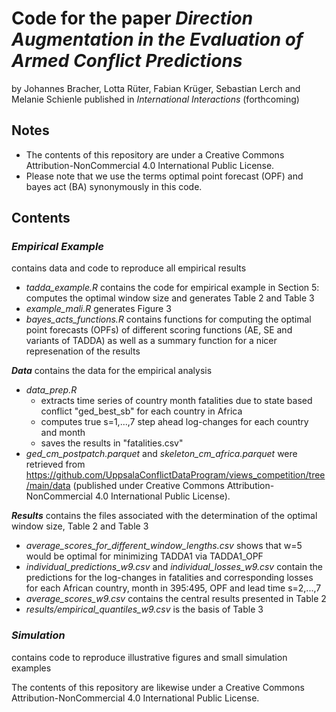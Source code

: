 # Code for the paper _Direction Augmentation in the Evaluation of Armed Conflict Predictions_

by Johannes Bracher, Lotta Rüter, Fabian Krüger, Sebastian Lerch and Melanie Schienle published in _International Interactions_ (forthcoming)

## Notes

+ The contents of this repository are under a Creative Commons Attribution-NonCommercial 4.0 International Public License.
+ Please note that we use the terms optimal point forecast (OPF) and bayes act (BA) synonymously in this code.

## Contents

### **_Empirical Example_**
contains data and code to reproduce all empirical results
+ _tadda_example.R_ contains the code for empirical example in Section 5: computes the optimal window size and generates Table 2 and Table 3
+ _example_mali.R_ generates Figure 3
+ _bayes_acts_functions.R_ contains functions for computing the optimal point forecasts (OPFs) of different scoring functions (AE, SE and variants of TADDA) as well as a summary function for a nicer represenation of the results

**_Data_**
contains the data for the empirical analysis
+ _data_prep.R_
  * extracts time series of country month fatalities due to state based conflict "ged_best_sb" for each country in Africa
  * computes true s=1,...,7 step ahead log-changes for each country and month
  * saves the results in "fatalities.csv"
+ _ged_cm_postpatch.parquet_ and _skeleton_cm_africa.parquet_ were retrieved from https://github.com/UppsalaConflictDataProgram/views_competition/tree/main/data (published under Creative Commons Attribution-NonCommercial 4.0 International Public License).

**_Results_**
contains the files associated with the determination of the optimal window size, Table 2 and Table 3
+ _average_scores_for_different_window_lengths.csv_ shows that w=5 would be optimal for minimizing TADDA1 via TADDA1_OPF
+ _individual_predictions_w9.csv_ and _individual_losses_w9.csv_ contain the predictions for the log-changes in fatalities and corresponding losses for each African country, month in 395:495, OPF and lead time s=2,...,7
+ _average_scores_w9.csv_ contains the central results presented in Table 2
+ _results/empirical_quantiles_w9.csv_ is the basis of Table 3

### **_Simulation_**
contains code to reproduce illustrative figures and small simulation examples


The contents of this repository are likewise under a Creative Commons Attribution-NonCommercial 4.0 International Public License.

